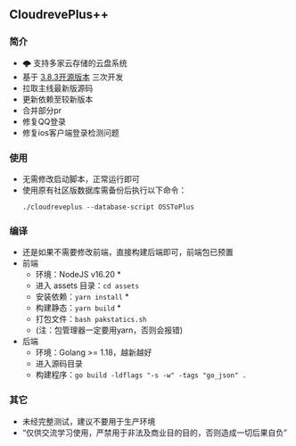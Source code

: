 ## CloudrevePlus++
### 简介
+ 🌩 支持多家云存储的云盘系统
+ 基于 [3.8.3开源版本](https://github.com/cloudreve/Cloudreve/releases/tag/3.8.3) 三次开发
+ 拉取主线最新版源码
+ 更新依赖至较新版本
+ 合并部分pr
+ 修复QQ登录
+ 修复ios客户端登录检测问题

### 使用
+ 无需修改启动脚本，正常运行即可
+ 使用原有社区版数据库需备份后执行以下命令：
   ```
   ./cloudreveplus --database-script OSSToPlus
   ```

### 编译
+ 还是如果不需要修改前端，直接构建后端即可，前端包已预置
+ 前端
   - 环境：NodeJS v16.20 *
   - 进入 assets 目录：`cd assets`
   - 安装依赖：`yarn install` *
   - 构建静态：`yarn build` *
   - 打包文件：`bash pakstatics.sh`
   - (注：包管理器一定要用yarn，否则会报错)
+ 后端
   - 环境：Golang >= 1.18，越新越好
   - 进入源码目录
   - 构建程序：`go build -ldflags "-s -w" -tags "go_json" .`

### 其它
+ 未经完整测试，建议不要用于生产环境
+ “仅供交流学习使用，严禁用于非法及商业目的目的，否则造成一切后果自负”
